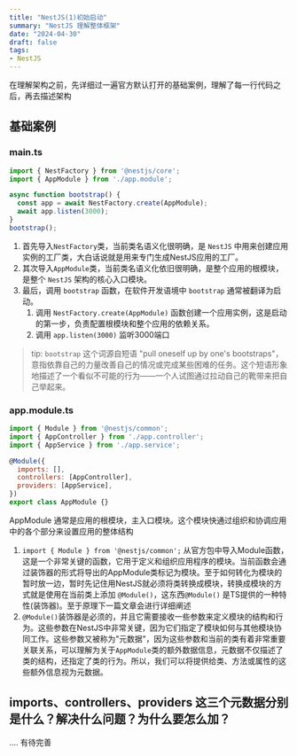 ```yaml
---
title: "NestJS(1)初始启动"
summary: "NestJS 理解整体框架"
date: "2024-04-30"
draft: false
tags:
- NestJS
---
```


在理解架构之前，先详细过一遍官方默认打开的基础案例，理解了每一行代码之后，再去描述架构

## 基础案例

### main.ts

```javascript
import { NestFactory } from '@nestjs/core';
import { AppModule } from './app.module';

async function bootstrap() {
  const app = await NestFactory.create(AppModule);
  await app.listen(3000);
}
bootstrap();
```

1. 首先导入`NestFactory`类，当前类名语义化很明确，是 `NestJS` 中用来创建应用实例的工厂类，大白话说就是用来专门生成NestJS应用的工厂。
2. 其次导入`AppModule`类，当前类名语义化依旧很明确，是整个应用的根模块，是整个 `NestJS` 架构的核心入口模块。
3. 最后，调用 `bootstrap` 函数，在软件开发语境中 `bootstrap` 通常被翻译为启动。
   1. 调用 `NestFactory.create(AppModule)` 函数创建一个应用实例，这是启动的第一步，负责配置根模块和整个应用的依赖关系。
   2. 调用 `app.listen(3000)` 监听3000端口

> tip: `bootstrap` 这个词源自短语 "pull oneself up by one's bootstraps"，意指依靠自己的力量改善自己的情况或完成某些困难的任务。这个短语形象地描述了一个看似不可能的行为——一个人试图通过拉动自己的靴带来把自己举起来。

### app.module.ts

```javascript
import { Module } from '@nestjs/common';
import { AppController } from './app.controller';
import { AppService } from './app.service';

@Module({
  imports: [],
  controllers: [AppController],
  providers: [AppService],
})
export class AppModule {}
```

AppModule 通常是应用的根模块，主入口模块。这个模块快通过组织和协调应用中的各个部分来设置应用的整体结构

1. `import { Module } from '@nestjs/common';` 从官方包中导入Module函数，这是一个非常关键的函数，它用于定义和组织应用程序的模块。当前函数会通过装饰器的形式将导出的AppModule类标记为模块。至于如何转化为模块的暂时放一边，暂时先记住用NestJS就必须将类转换成模块，转换成模块的方式就是使用在当前类上添加 `@Module()`，这东西`@Module()` 是TS提供的一种特性(装饰器)。至于原理下一篇文章会进行详细阐述
2. `@Module()`装饰器是必须的，并且它需要接收一些参数来定义模块的结构和行为。这些参数在NestJS中非常关键，因为它们指定了模块如何与其他模块协同工作。这些参数又被称为"元数据"，因为这些参数和当前的类有着非常重要关联关系，可以理解为关于`AppModule`类的额外数据信息，元数据不仅描述了类的结构，还指定了类的行为。所以，我们可以将提供给类、方法或属性的这些额外信息视为元数据。

## imports、controllers、providers 这三个元数据分别是什么？解决什么问题？为什么要怎么加？

.... 有待完善
